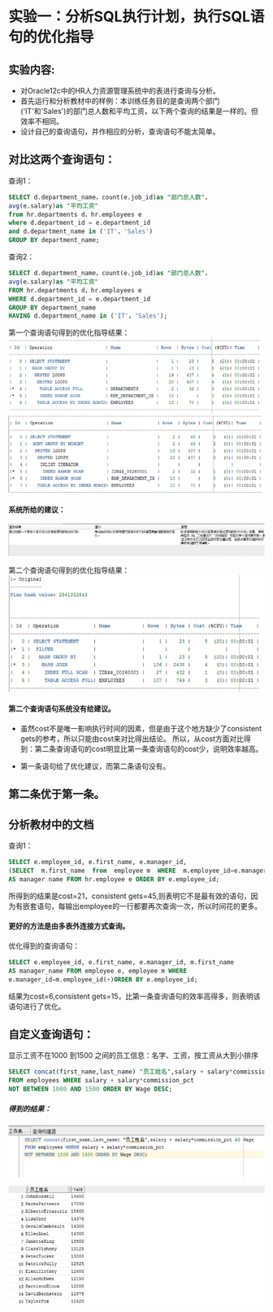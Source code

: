 # 实验一：分析SQL执行计划，执行SQL语句的优化指导

## 实验内容:
- 对Oracle12c中的HR人力资源管理系统中的表进行查询与分析。
- 首先运行和分析教材中的样例：本训练任务目的是查询两个部门('IT'和'Sales')的部门总人数和平均工资，以下两个查询的结果是一样的。但效率不相同。
- 设计自己的查询语句，并作相应的分析，查询语句不能太简单。

## 对比这两个查询语句：

查询1：
```SQL
SELECT d.department_name，count(e.job_id)as "部门总人数"，
avg(e.salary)as "平均工资"
from hr.departments d，hr.employees e
where d.department_id = e.department_id
and d.department_name in ('IT'，'Sales')
GROUP BY department_name;
```
查询2：
```SQL
SELECT d.department_name，count(e.job_id)as "部门总人数"，
avg(e.salary)as "平均工资"
FROM hr.departments d，hr.employees e
WHERE d.department_id = e.department_id
GROUP BY department_name
HAVING d.department_name in ('IT'，'Sales');
```
第一个查询语句得到的优化指导结果：
![image](https://github.com/Landy7/Oracle/blob/master/%E5%AE%9E%E9%AA%8C%E4%B8%80%E4%B8%80.png)
![image](https://github.com/Landy7/Oracle/blob/master/%E5%AE%9E%E9%AA%8C111111111111.png)
#### 系统所给的建议：
![image](https://github.com/Landy7/Oracle/blob/master/%E5%AE%9E%E9%AA%8C%E4%B8%80.png)

第二个查询语句得到的优化指导结果：
![image](https://github.com/Landy7/Oracle/blob/master/%E5%AE%9E%E9%AA%8C1-222.png)
#### 第二个查询语句系统没有给建议。

- 虽然cost不是唯一影响执行时间的因素，但是由于这个地方缺少了consistent gets的参考，所以只能由cost来对比得出结论。
所以，从cost方面对比得到：第二条查询语句的cost明显比第一条查询语句的cost少，说明效率越高。

- 第一条语句给了优化建议，而第二条语句没有。
## 第二条优于第一条。

## 分析教材中的文档

查询1：
```SQL
SELECT e.employee_id, e.first_name, e.manager_id,
(SELECT  m.first_name  from  employee m  WHERE  m.employee_id=e.manager_id)
AS manager name FROM hr.employee e ORDER BY e.employee_id;
```
 所得到的结果是cost=21，consistent gets=45,则表明它不是最有效的语句，因为有嵌套语句，每输出employee的一行都要再次查询一次，所以时间花的更多。
#### 更好的方法是由多表外连接方式查询。

优化得到的查询语句：
```SQL
SELECT e.employee_id, e.first_name, e.manager_id, m.first_name
AS manager_name FROM employee e, employee m WHERE
e.manager_id=m.employee_id(+)ORDER BY e.employee_id;
```
结果为cost=6,consistent gets=15，比第一条查询语句的效率高得多，则表明该语句进行了优化。

## 自定义查询语句：

显示工资不在1000 到1500 之间的员工信息：名字、工资，按工资从大到小排序
```SQL
SELECT concat(first_name,last_name) "员工姓名",salary + salary*commission_pct AS Wage 
FROM employees WHERE salary + salary*commission_pct 
NOT BETWEEN 1000 AND 1500 ORDER BY Wage DESC;
```
##### 得到的结果：
![image](https://github.com/Landy7/Oracle/blob/master/%E5%AE%9E%E9%AA%8C1-3.png)

![image](https://github.com/Landy7/Oracle/blob/master/%E5%AE%9E%E9%AA%8C1-33.png)



